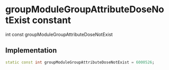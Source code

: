 


# groupModuleGroupAttributeDoseNotExist constant







int const groupModuleGroupAttributeDoseNotExist
  







## Implementation

```dart
static const int groupModuleGroupAttributeDoseNotExist = 6000526;
```







